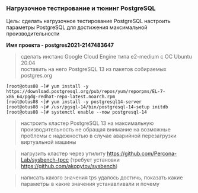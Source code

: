 ### Нагрузочное тестирование и тюнинг PostgreSQL

Цель:
сделать нагрузочное тестирование PostgreSQL
настроить параметры PostgreSQL для достижения максимальной производительности

<b>Имя проекта - postgres2021-2147483647</b>

> сделать инстанс Google Cloud Engine типа e2-medium с ОС Ubuntu 20.04  
> поставить на него PostgreSQL 13 из пакетов собираемых postgres.org  
```console
[root@otus08 ~]# yum install -y https://download.postgresql.org/pub/repos/yum/reporpms/EL-7-x86_64/pgdg-redhat-repo-latest.noarch.rpm
[root@otus08 ~]# yum install -y postgresql14-server
[root@otus08 ~]# /usr/pgsql-14/bin/postgresql-14-setup initdb
[root@otus08 ~]# systemctl enable --now postgresql-14
```
> настроить кластер PostgreSQL 13 на максимальную производительность не обращая внимание на возможные проблемы с надежностью в случае аварийной перезагрузки виртуальной машины  

> нагрузить кластер через утилиту https://github.com/Percona-Lab/sysbench-tpcc (требует установки https://github.com/akopytov/sysbench)  

> написать какого значения tps удалось достичь, показать какие параметры в какие значения устанавливали и почему  
